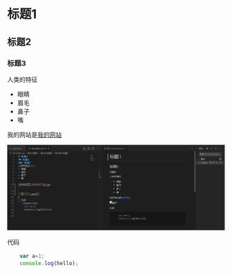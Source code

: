 # 标题1
## 标题2
### 标题3
人类的特征<br>
* 眼睛
* 眉毛
* 鼻子
* 嘴
  
我的网站是[我的网站](http)
  

![图片,](1.png)





  代码
```javascript
    var a=1;
    console.log(hello);

